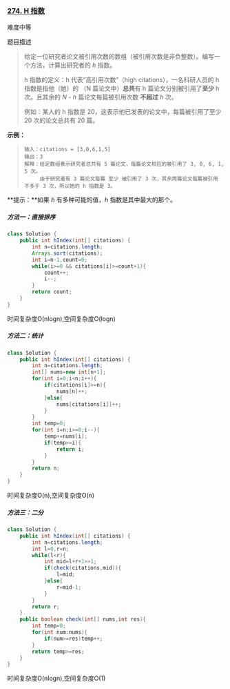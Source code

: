 ### [274. H 指数](https://leetcode-cn.com/problems/h-index/)

难度中等

题目描述

> 给定一位研究者论文被引用次数的数组（被引用次数是非负整数）。编写一个方法，计算出研究者的 *h* 指数。
>
> h 指数的定义：h 代表“高引用次数”（high citations），一名科研人员的 h 指数是指他（她）的 （N 篇论文中）**总共**有 h 篇论文分别被引用了**至少** h 次。且其余的 *N - h* 篇论文每篇被引用次数 **不超过** *h* 次。
>
> 例如：某人的 h 指数是 20，这表示他已发表的论文中，每篇被引用了至少 20 次的论文总共有 20 篇。

**示例：**

> ```
> 输入：citations = [3,0,6,1,5]
> 输出：3 
> 解释：给定数组表示研究者总共有 5 篇论文，每篇论文相应的被引用了 3, 0, 6, 1, 5 次。
>      由于研究者有 3 篇论文每篇 至少 被引用了 3 次，其余两篇论文每篇被引用 不多于 3 次，所以她的 h 指数是 3。
> ```

**提示：**如果 *h* 有多种可能的值，*h* 指数是其中最大的那个。

##### 方法一：直接排序

```java
class Solution {
    public int hIndex(int[] citations) {
        int n=citations.length;
        Arrays.sort(citations);
        int i=n-1,count=0;
        while(i>=0 && citations[i]>=count+1){
            count++;
            i--;
        }
        return count;
    }
}
```

时间复杂度O(nlogn),空间复杂度O(logn)

##### 方法二：统计

```java
class Solution {
    public int hIndex(int[] citations) {
        int n=citations.length;
        int[] nums=new int[n+1];
        for(int i=0;i<n;i++){
            if(citations[i]>=n){
                nums[n]++;
            }else{
                nums[citations[i]]++;
            }
        }
        int temp=0;
        for(int i=n;i>=0;i--){
            temp+=nums[i];
            if(temp>=i){
                return i;
            }
        }
        return n;
    }
}
```

时间复杂度O(n),空间复杂度O(n)

##### 方法三：二分

```java
class Solution {
    public int hIndex(int[] citations) {
        int n=citations.length;
        int l=0,r=n;
        while(l<r){
            int mid=l+r+1>>1;
            if(check(citations,mid)){
                l=mid;
            }else{
                r=mid-1;
            }
        }
        return r;
    }
    public boolean check(int[] nums,int res){
        int temp=0;
        for(int num:nums){
            if(num>=res)temp++;
        }
        return temp>=res;
    }
}
```

时间复杂度O(nlogn),空间复杂度O(1)
